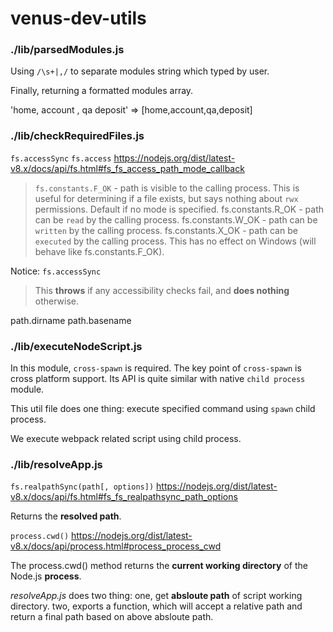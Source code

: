 # venus-dev-utils
### ./lib/parsedModules.js
Using `/\s+|,/` to separate modules string which typed by user.

Finally, returning a formatted modules array.

'home, account , qa deposit' => [home,account,qa,deposit]

### ./lib/checkRequiredFiles.js
`fs.accessSync`
`fs.access`
https://nodejs.org/dist/latest-v8.x/docs/api/fs.html#fs_fs_access_path_mode_callback

> `fs.constants.F_OK` - path is visible to the calling process. This is useful for determining if a file exists, but says nothing about `rwx` permissions. Default if no mode is specified.
fs.constants.R_OK - path can be `read` by the calling process.
fs.constants.W_OK - path can be `written` by the calling process.
fs.constants.X_OK - path can be `executed` by the calling process. This has no effect on Windows (will behave like fs.constants.F_OK).

Notice:
`fs.accessSync`
> This **throws** if any accessibility checks fail, and **does nothing** otherwise.



path.dirname
path.basename

### ./lib/executeNodeScript.js
In this module, `cross-spawn` is required. The key point of `cross-spawn` is cross platform support. Its API is quite similar with native `child process` module.

This util file does one thing:
execute specified command using `spawn` child process.

We execute webpack related script using child process.


### ./lib/resolveApp.js
`fs.realpathSync(path[, options])`
https://nodejs.org/dist/latest-v8.x/docs/api/fs.html#fs_fs_realpathsync_path_options

Returns the **resolved path**.

`process.cwd()`
https://nodejs.org/dist/latest-v8.x/docs/api/process.html#process_process_cwd

The process.cwd() method returns the **current working directory** of the Node.js **process**.

_resolveApp.js_ does two thing:
one, get **absloute path** of script working directory.
two, exports a function, which will accept a relative path and return a final path based on above absloute path.







